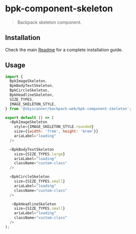# bpk-component-skeleton

> Backpack skeleton component.

## Installation

Check the main [Readme](https://github.com/skyscanner/backpack#usage) for a complete installation guide.

## Usage

```js
import { 
  BpkImageSkeleton,
  BpkBodyTextSkeleton,
  BpkCircleSkeleton,
  BpkHeadlineSkeleton,
  SIZE_TYPES, 
  IMAGE_SKELETON_STYLE,
} from '@skyscanner/backpack-web/bpk-component-skeleton';

export default () => (
  <BpkImageSkeleton
    style={IMAGE_SKELETON_STYLE.rounded}
    size={{width: '7rem', height: '6rem'}}
    ariaLabel="loading"
  />

  <BpkBodyTextSkeleton
    size={SIZE_TYPES.large}
    ariaLabel="loading"
    className="custom-class"
  />

  <BpkCircleSkeleton
    size={SIZE_TYPES.small}
    ariaLabel="loading"
    className="custom-class"
  />

   <BpkHeadlineSkeleton
    size={SIZE_TYPES.small}
    ariaLabel="loading"
    className="custom-class"
  />
);
```
